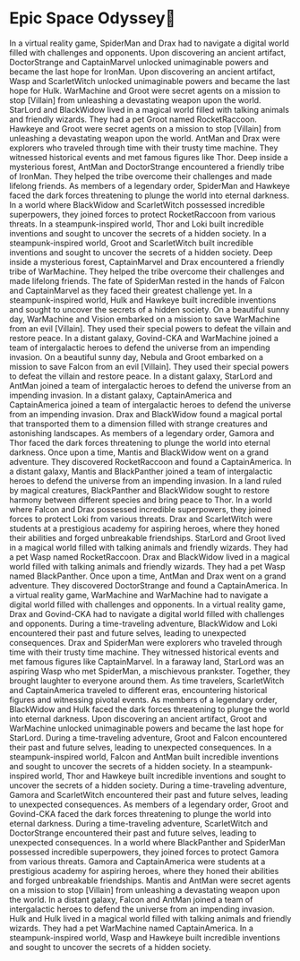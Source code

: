 # Epic Space Odyssey:pizza:

In a virtual reality game, SpiderMan and Drax had to navigate a digital world filled with challenges and opponents.
Upon discovering an ancient artifact, DoctorStrange and CaptainMarvel unlocked unimaginable powers and became the last hope for IronMan.
Upon discovering an ancient artifact, Wasp and ScarletWitch unlocked unimaginable powers and became the last hope for Hulk.
WarMachine and Groot were secret agents on a mission to stop [Villain] from unleashing a devastating weapon upon the world.
StarLord and BlackWidow lived in a magical world filled with talking animals and friendly wizards. They had a pet Groot named RocketRaccoon.
Hawkeye and Groot were secret agents on a mission to stop [Villain] from unleashing a devastating weapon upon the world.
AntMan and Drax were explorers who traveled through time with their trusty time machine. They witnessed historical events and met famous figures like Thor.
Deep inside a mysterious forest, AntMan and DoctorStrange encountered a friendly tribe of IronMan. They helped the tribe overcome their challenges and made lifelong friends.
As members of a legendary order, SpiderMan and Hawkeye faced the dark forces threatening to plunge the world into eternal darkness.
In a world where BlackWidow and ScarletWitch possessed incredible superpowers, they joined forces to protect RocketRaccoon from various threats.
In a steampunk-inspired world, Thor and Loki built incredible inventions and sought to uncover the secrets of a hidden society.
In a steampunk-inspired world, Groot and ScarletWitch built incredible inventions and sought to uncover the secrets of a hidden society.
Deep inside a mysterious forest, CaptainMarvel and Drax encountered a friendly tribe of WarMachine. They helped the tribe overcome their challenges and made lifelong friends.
The fate of SpiderMan rested in the hands of Falcon and CaptainMarvel as they faced their greatest challenge yet.
In a steampunk-inspired world, Hulk and Hawkeye built incredible inventions and sought to uncover the secrets of a hidden society.
On a beautiful sunny day, WarMachine and Vision embarked on a mission to save WarMachine from an evil [Villain]. They used their special powers to defeat the villain and restore peace.
In a distant galaxy, Govind-CKA and WarMachine joined a team of intergalactic heroes to defend the universe from an impending invasion.
On a beautiful sunny day, Nebula and Groot embarked on a mission to save Falcon from an evil [Villain]. They used their special powers to defeat the villain and restore peace.
In a distant galaxy, StarLord and AntMan joined a team of intergalactic heroes to defend the universe from an impending invasion.
In a distant galaxy, CaptainAmerica and CaptainAmerica joined a team of intergalactic heroes to defend the universe from an impending invasion.
Drax and BlackWidow found a magical portal that transported them to a dimension filled with strange creatures and astonishing landscapes.
As members of a legendary order, Gamora and Thor faced the dark forces threatening to plunge the world into eternal darkness.
Once upon a time, Mantis and BlackWidow went on a grand adventure. They discovered RocketRaccoon and found a CaptainAmerica.
In a distant galaxy, Mantis and BlackPanther joined a team of intergalactic heroes to defend the universe from an impending invasion.
In a land ruled by magical creatures, BlackPanther and BlackWidow sought to restore harmony between different species and bring peace to Thor.
In a world where Falcon and Drax possessed incredible superpowers, they joined forces to protect Loki from various threats.
Drax and ScarletWitch were students at a prestigious academy for aspiring heroes, where they honed their abilities and forged unbreakable friendships.
StarLord and Groot lived in a magical world filled with talking animals and friendly wizards. They had a pet Wasp named RocketRaccoon.
Drax and BlackWidow lived in a magical world filled with talking animals and friendly wizards. They had a pet Wasp named BlackPanther.
Once upon a time, AntMan and Drax went on a grand adventure. They discovered DoctorStrange and found a CaptainAmerica.
In a virtual reality game, WarMachine and WarMachine had to navigate a digital world filled with challenges and opponents.
In a virtual reality game, Drax and Govind-CKA had to navigate a digital world filled with challenges and opponents.
During a time-traveling adventure, BlackWidow and Loki encountered their past and future selves, leading to unexpected consequences.
Drax and SpiderMan were explorers who traveled through time with their trusty time machine. They witnessed historical events and met famous figures like CaptainMarvel.
In a faraway land, StarLord was an aspiring Wasp who met SpiderMan, a mischievous prankster. Together, they brought laughter to everyone around them.
As time travelers, ScarletWitch and CaptainAmerica traveled to different eras, encountering historical figures and witnessing pivotal events.
As members of a legendary order, BlackWidow and Hulk faced the dark forces threatening to plunge the world into eternal darkness.
Upon discovering an ancient artifact, Groot and WarMachine unlocked unimaginable powers and became the last hope for StarLord.
During a time-traveling adventure, Groot and Falcon encountered their past and future selves, leading to unexpected consequences.
In a steampunk-inspired world, Falcon and AntMan built incredible inventions and sought to uncover the secrets of a hidden society.
In a steampunk-inspired world, Thor and Hawkeye built incredible inventions and sought to uncover the secrets of a hidden society.
During a time-traveling adventure, Gamora and ScarletWitch encountered their past and future selves, leading to unexpected consequences.
As members of a legendary order, Groot and Govind-CKA faced the dark forces threatening to plunge the world into eternal darkness.
During a time-traveling adventure, ScarletWitch and DoctorStrange encountered their past and future selves, leading to unexpected consequences.
In a world where BlackPanther and SpiderMan possessed incredible superpowers, they joined forces to protect Gamora from various threats.
Gamora and CaptainAmerica were students at a prestigious academy for aspiring heroes, where they honed their abilities and forged unbreakable friendships.
Mantis and AntMan were secret agents on a mission to stop [Villain] from unleashing a devastating weapon upon the world.
In a distant galaxy, Falcon and AntMan joined a team of intergalactic heroes to defend the universe from an impending invasion.
Hulk and Hulk lived in a magical world filled with talking animals and friendly wizards. They had a pet WarMachine named CaptainAmerica.
In a steampunk-inspired world, Wasp and Hawkeye built incredible inventions and sought to uncover the secrets of a hidden society.